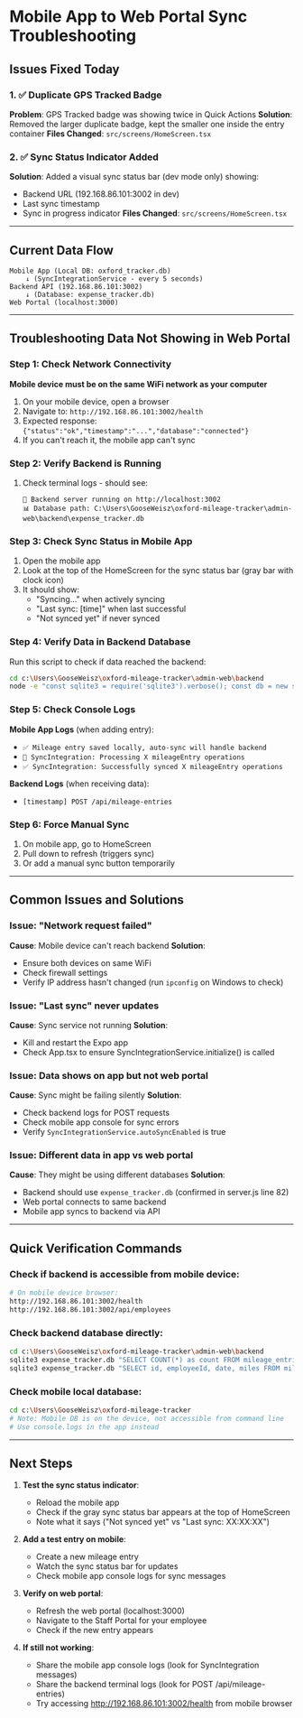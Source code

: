 # Mobile App to Web Portal Sync Troubleshooting

## Issues Fixed Today

### 1. ✅ Duplicate GPS Tracked Badge
**Problem**: GPS Tracked badge was showing twice in Quick Actions
**Solution**: Removed the larger duplicate badge, kept the smaller one inside the entry container
**Files Changed**: `src/screens/HomeScreen.tsx`

### 2. ✅ Sync Status Indicator Added
**Solution**: Added a visual sync status bar (dev mode only) showing:
- Backend URL (192.168.86.101:3002 in dev)
- Last sync timestamp
- Sync in progress indicator
**Files Changed**: `src/screens/HomeScreen.tsx`

---

## Current Data Flow

```
Mobile App (Local DB: oxford_tracker.db)
    ↓ (SyncIntegrationService - every 5 seconds)
Backend API (192.168.86.101:3002)
    ↓ (Database: expense_tracker.db)
Web Portal (localhost:3000)
```

---

## Troubleshooting Data Not Showing in Web Portal

### Step 1: Check Network Connectivity
**Mobile device must be on the same WiFi network as your computer**

1. On your mobile device, open a browser
2. Navigate to: `http://192.168.86.101:3002/health`
3. Expected response: `{"status":"ok","timestamp":"...","database":"connected"}`
4. If you can't reach it, the mobile app can't sync

### Step 2: Verify Backend is Running
1. Check terminal logs - should see:
   ```
   🚀 Backend server running on http://localhost:3002
   📊 Database path: C:\Users\GooseWeisz\oxford-mileage-tracker\admin-web\backend\expense_tracker.db
   ```

### Step 3: Check Sync Status in Mobile App
1. Open the mobile app
2. Look at the top of the HomeScreen for the sync status bar (gray bar with clock icon)
3. It should show:
   - "Syncing..." when actively syncing
   - "Last sync: [time]" when last successful
   - "Not synced yet" if never synced

### Step 4: Verify Data in Backend Database
Run this script to check if data reached the backend:

```bash
cd c:\Users\GooseWeisz\oxford-mileage-tracker\admin-web\backend
node -e "const sqlite3 = require('sqlite3').verbose(); const db = new sqlite3.Database('expense_tracker.db'); db.all('SELECT id, employeeId, date, miles, startLocation, endLocation FROM mileage_entries ORDER BY date DESC LIMIT 10', (err, rows) => { if (err) console.error(err); else console.table(rows); db.close(); });"
```

### Step 5: Check Console Logs
**Mobile App Logs** (when adding entry):
- `✅ Mileage entry saved locally, auto-sync will handle backend`
- `🔄 SyncIntegration: Processing X mileageEntry operations`
- `✅ SyncIntegration: Successfully synced X mileageEntry operations`

**Backend Logs** (when receiving data):
- `[timestamp] POST /api/mileage-entries`

### Step 6: Force Manual Sync
1. On mobile app, go to HomeScreen
2. Pull down to refresh (triggers sync)
3. Or add a manual sync button temporarily

---

## Common Issues and Solutions

### Issue: "Network request failed"
**Cause**: Mobile device can't reach backend
**Solution**: 
- Ensure both devices on same WiFi
- Check firewall settings
- Verify IP address hasn't changed (run `ipconfig` on Windows to check)

### Issue: "Last sync" never updates
**Cause**: Sync service not running
**Solution**: 
- Kill and restart the Expo app
- Check App.tsx to ensure SyncIntegrationService.initialize() is called

### Issue: Data shows on app but not web portal
**Cause**: Sync might be failing silently
**Solution**: 
- Check backend logs for POST requests
- Check mobile app console for sync errors
- Verify `SyncIntegrationService.autoSyncEnabled` is true

### Issue: Different data in app vs web portal
**Cause**: They might be using different databases
**Solution**: 
- Backend should use `expense_tracker.db` (confirmed in server.js line 82)
- Web portal connects to same backend
- Mobile app syncs to backend via API

---

## Quick Verification Commands

### Check if backend is accessible from mobile device:
```bash
# On mobile device browser:
http://192.168.86.101:3002/health
http://192.168.86.101:3002/api/employees
```

### Check backend database directly:
```bash
cd c:\Users\GooseWeisz\oxford-mileage-tracker\admin-web\backend
sqlite3 expense_tracker.db "SELECT COUNT(*) as count FROM mileage_entries;"
sqlite3 expense_tracker.db "SELECT id, employeeId, date, miles FROM mileage_entries ORDER BY date DESC LIMIT 5;"
```

### Check mobile local database:
```bash
cd c:\Users\GooseWeisz\oxford-mileage-tracker
# Note: Mobile DB is on the device, not accessible from command line
# Use console.logs in the app instead
```

---

## Next Steps

1. **Test the sync status indicator**: 
   - Reload the mobile app
   - Check if the gray sync status bar appears at the top of HomeScreen
   - Note what it says ("Not synced yet" vs "Last sync: XX:XX:XX")

2. **Add a test entry on mobile**:
   - Create a new mileage entry
   - Watch the sync status bar for updates
   - Check mobile app console logs for sync messages

3. **Verify on web portal**:
   - Refresh the web portal (localhost:3000)
   - Navigate to the Staff Portal for your employee
   - Check if the new entry appears

4. **If still not working**:
   - Share the mobile app console logs (look for SyncIntegration messages)
   - Share the backend terminal logs (look for POST /api/mileage-entries)
   - Try accessing http://192.168.86.101:3002/health from mobile browser

